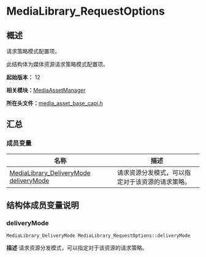 # MediaLibrary_RequestOptions


## 概述

请求策略模式配置项。

此结构体为媒体资源请求策略模式配置项。

**起始版本：** 12

**相关模块：**[MediaAssetManager](_media_asset_manager.md)

**所在头文件：**[media_asset_base_capi.h](media__asset__base__capi_8h.md)

## 汇总


### 成员变量

| 名称 | 描述 | 
| -------- | -------- |
| [MediaLibrary_DeliveryMode](_media_asset_manager.md#medialibrary_deliverymode) [deliveryMode](#deliverymode) | 请求资源分发模式，可以指定对于该资源的请求策略。  | 


## 结构体成员变量说明


### deliveryMode

```
MediaLibrary_DeliveryMode MediaLibrary_RequestOptions::deliveryMode
```
**描述**
请求资源分发模式，可以指定对于该资源的请求策略。
